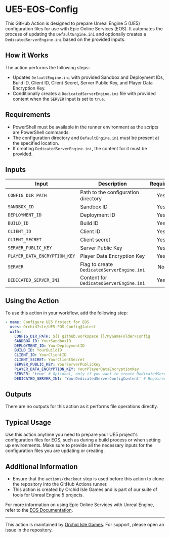 
# UE5-EOS-Config

This GitHub Action is designed to prepare Unreal Engine 5 (UE5) configuration files for use with Epic Online Services (EOS). It automates the process of updating the `DefaultEngine.ini` and optionally creates a `DedicatedServerEngine.ini` based on the provided inputs.

## How it Works

The action performs the following steps:

- Updates `DefaultEngine.ini` with provided Sandbox and Deployment IDs, Build ID, Client ID, Client Secret, Server Public Key, and Player Data Encryption Key.
- Conditionally creates a `DedicatedServerEngine.ini` file with provided content when the `SERVER` input is set to `true`.

## Requirements

- PowerShell must be available in the runner environment as the scripts are PowerShell commands.
- The configuration directory and `DefaultEngine.ini` must be present at the specified location.
- If creating `DedicatedServerEngine.ini`, the content for it must be provided.

## Inputs

| Input                       | Description                                      | Required |
| --------------------------- | ------------------------------------------------ | :------: |
| `CONFIG_DIR_PATH`           | Path to the configuration directory              |   Yes    |
| `SANDBOX_ID`                | Sandbox ID                                       |   Yes    |
| `DEPLOYMENT_ID`             | Deployment ID                                    |   Yes    |
| `BUILD_ID`                  | Build ID                                         |   Yes    |
| `CLIENT_ID`                 | Client ID                                        |   Yes    |
| `CLIENT_SECRET`             | Client secret                                    |   Yes    |
| `SERVER_PUBLIC_KEY`         | Server Public Key                                |   Yes    |
| `PLAYER_DATA_ENCRYPTION_KEY`| Player Data Encryption Key                       |   Yes    |
| `SERVER`                    | Flag to create `DedicatedServerEngine.ini`       |   No     |
| `DEDICATED_SERVER_INI`      | Content for `DedicatedServerEngine.ini`          |   Yes    |

## Using the Action

To use this action in your workflow, add the following step:

```yaml
- name: Configure UE5 Project for EOS
  uses: OrchidIsle/UE5-EOS-Config@latest
  with:
    CONFIG_DIR_PATH: ${{ github.workspace }}/MyGameFolder/Config
    SANDBOX_ID: YourSandboxID
    DEPLOYMENT_ID: YourDeploymentID
    BUILD_ID: YourBuildID
    CLIENT_ID: YourClientID
    CLIENT_SECRET: YourClientSecret
    SERVER_PUBLIC_KEY: YourServerPublicKey
    PLAYER_DATA_ENCRYPTION_KEY: YourPlayerDataEncryptionKey
    SERVER: 'true' # Optional, only if you want to create DedicatedServerEngine.ini
    DEDICATED_SERVER_INI: 'YourDedicatedServerConfigContent' # Required if SERVER is 'true'
```
## Outputs

There are no outputs for this action as it performs file operations directly.

## Typical Usage

Use this action anytime you need to prepare your UE5 project's configuration files for EOS, such as during a build process or when setting up environments. Make sure to provide all the necessary inputs for the configuration files you are updating or creating.

## Additional Information

-   Ensure that the `actions/checkout` step is used before this action to clone the repository into the GitHub Actions runner.
-   This action is created by Orchid Isle Games and is part of our suite of tools for Unreal Engine 5 projects.

For more information on using Epic Online Services with Unreal Engine, refer to the [EOS Documentation](https://dev.epicgames.com/docs/services/en-US/index.html).

----------

This action is maintained by [Orchid Isle Games](https://github.com/OrchidIsle). For support, please open an issue in the repository.
